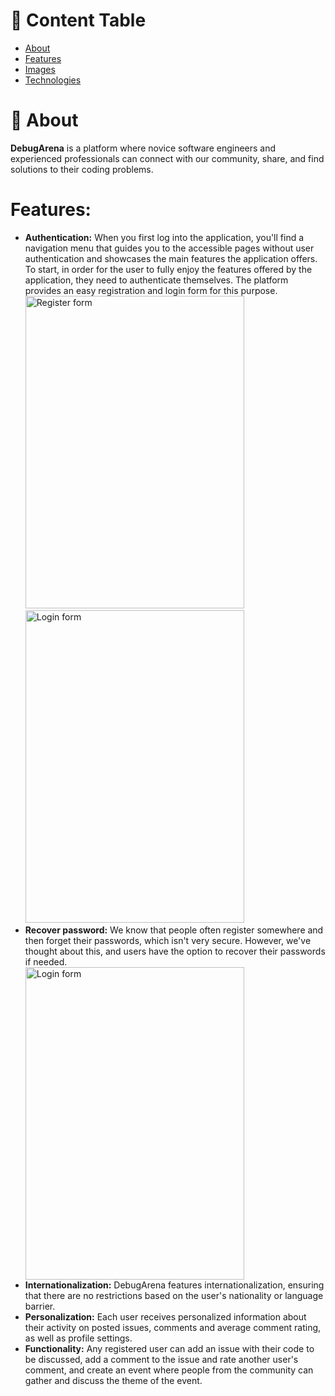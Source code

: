 # 📖 Content Table
<ul>
  <li><a href="https://github.com/StefanHristov1997/DebugArena?tab=readme-ov-file#-about">About</a></li>
  <li><a href="https://github.com/StefanHristov1997/DebugArena?tab=readme-ov-file#features">Features</a></li>
  <li><a href="">Images</a></li>
  <li><a href="">Technologies</a></li>
</ul>

# 🚀 About

**DebugArena** is a platform where novice software engineers and experienced professionals can connect with our community, share, and find solutions to their coding problems.

# Features:
<ul>
  <li><strong>Authentication:</strong> When you first log into the application, you'll find a navigation menu that guides you to the accessible pages without user authentication and showcases the main features the 
      application offers. To start, in order for the user to fully enjoy the features offered by the application, they need to authenticate themselves. The platform provides an easy registration and login form for this 
     purpose.
    <img src="https://github.com/user-attachments/assets/9889f194-9ba8-4af8-a879-9bad7adb414b" alt="Register form" width="350px" height="500px">
    <img src="https://github.com/user-attachments/assets/c528b3a5-4eeb-472b-8453-03976b4165df" alt="Login form" width="350px" height="500px">
  </li>
    
<Li><strong>Recover password:</strong> We know that people often register somewhere and then forget their passwords, which isn't very secure. However, we've thought about this, and users have the option to recover their 
    passwords if needed.
</Li>
  <img src="https://github.com/user-attachments/assets/34f4d686-40d5-470b-badc-31a7c2e2d7ad" alt="Login form" width="350px" height="500px">
  
  <li><strong>Internationalization:</strong> DebugArena features internationalization, ensuring that there are no restrictions based on the user's nationality or language barrier.</li>
  <li><strong>Personalization:</strong> Each user receives personalized information about their activity on posted issues, comments and average comment rating, as well as profile settings.</li>
  <li><strong>Functionality:</strong> Any registered user can add an issue with their code to be discussed, add a comment to the issue and rate another user's comment, and create an event where people from the community can gather and discuss the theme of the event.</li>
  
</ul>
